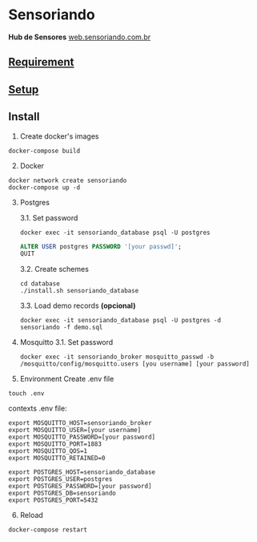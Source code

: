 # Sensoriando
**Hub de Sensores**
[web.sensoriando.com.br](http://web.sensoriando.com.br)

## [Requirement](doc/requirement.md)

## [Setup](doc/setup.md)

## Install

1. Create docker's images
```console
docker-compose build
```

2. Docker
```console
docker network create sensoriando
docker-compose up -d
```

3. Postgres

    3.1. Set password 
    ```console 
    docker exec -it sensoriando_database psql -U postgres
    ```

    ```SQL
    ALTER USER postgres PASSWORD '[your passwd]';
    QUIT
    ```

    3.2. Create schemes
    ```console
    cd database
    ./install.sh sensoriando_database
    ```

    3.3. Load demo records **(opcional)**
    ```console
    docker exec -it sensoriando_database psql -U postgres -d sensoriando -f demo.sql
    ```

4. Mosquitto
    3.1. Set password 
    ```console 
    docker exec -it sensoriando_broker mosquitto_passwd -b /mosquitto/config/mosquitto.users [you username] [your password]
    ```

5. Environment
Create .env file

```console
touch .env
```

contexts .env file:
```console
export MOSQUITTO_HOST=sensoriando_broker
export MOSQUITTO_USER=[your username]
export MOSQUITTO_PASSWORD=[your password]
export MOSQUITTO_PORT=1883
export MOSQUITTO_QOS=1
export MOSQUITTO_RETAINED=0

export POSTGRES_HOST=sensoriando_database
export POSTGRES_USER=postgres
export POSTGRES_PASSWORD=[your password]
export POSTGRES_DB=sensoriando
export POSTGRES_PORT=5432
```

6. Reload
```console
docker-compose restart
```

